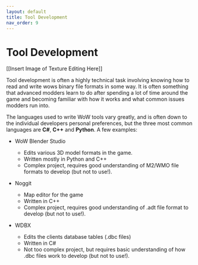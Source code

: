 ```yaml
---
layout: default
title: Tool Development
nav_order: 9
---
```


# Tool Development

[[Insert Image of Texture Editing Here]]

Tool development is often a highly technical task involving knowing how to read and write wows binary file formats in some way. It is often something that advanced modders learn to do after spending a lot of time around the game and becoming familiar with how it works and what common issues modders run into.

The languages used to write WoW tools vary greatly, and is often down to the individual developers personal preferences, but the three most common languages are **C#**, **C++** and **Python**. A few examples:

- WoW Blender Studio
    - Edits various 3D model formats in the game.
    - Written mostly in Python and C++
    - Complex project, requires good understanding of M2/WMO file formats to develop (but not to use!).

- Noggit
    - Map editor for the game
    - Written in C++
    - Complex project, requires good understanding of .adt file format to develop (but not to use!).

- WDBX
    - Edits the clients database tables (.dbc files)
    - Written in C#
    - Not too complex project, but requires basic understanding of how .dbc files work to develop (but not to use!).